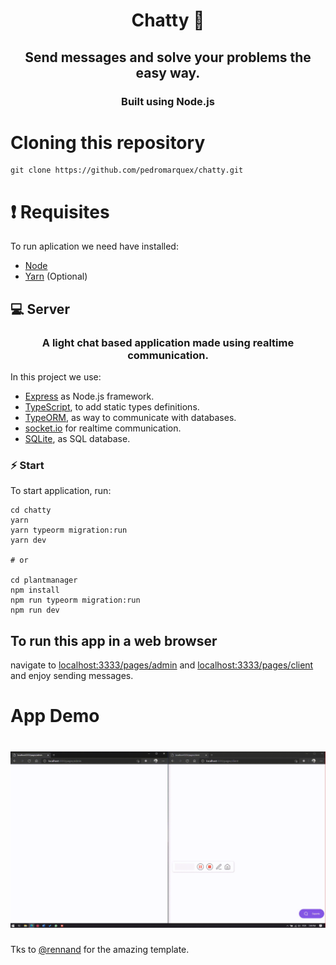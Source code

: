 <h1 align="center"> Chatty 📨 </h1>

<h2 align="center">
    Send messages and solve your problems the easy way.
</h2>

<h3 align="center">
  Built using Node.js
</h3>

# Cloning this repository

```
git clone https://github.com/pedromarquex/chatty.git
```

# ❗️ Requisites

To run aplication we need have installed:

- [Node](https://nodejs.org/en/)
- [Yarn](https://yarnpkg.com/lang/en/) (Optional)

## 💻 Server

<h3 align="center">
  A light chat based application made using realtime communication.
</h3>

<p>
  In this project we use:
</p>

- [Express](https://expressjs.com/) as Node.js framework.
- [TypeScript](https://www.typescriptlang.org/), to add static types definitions.
- [TypeORM](https://typeorm.io/), as way to communicate with databases.
- [socket.io](https://socket.io/) for realtime communication.
- [SQLite](https://www.sqlite.org/), as SQL database.

### ⚡️ Start

To start application, run:

```
cd chatty
yarn
yarn typeorm migration:run
yarn dev

# or

cd plantmanager
npm install
npm run typeorm migration:run
npm run dev
```
## To run this app in a web browser

navigate to [localhost:3333/pages/admin](localhost:3333/pages/admin) and [localhost:3333/pages/client](localhost:3333/pages/client) and enjoy sending messages.

# App Demo

<h1 align="center">
    <img alt = "The app" src = "./.github/application.gif" width = "700px" />
</h1>

Tks to [@rennand](https://github.com/rennand) for the amazing template.
